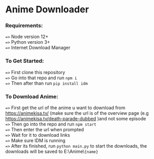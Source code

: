 # Anime Downloader

###   Requirements:
```=>``` Node version 12+  
```=>``` Python version 3+  
```=>``` Internet Download Manager  

###   To Get Started:
```=>``` First clone this repository   
```=>``` Go into that repo and run ```npm i```   
```=>``` Then after than run ```pip install idm```   
 
###   To Download Anime:
```=>``` First get the url of the anime u want to download from https://animekisa.tv/ (make sure the url is of the overview page (e.g https://animekisa.tv/death-parade-dubbed )and not some episode    
```=>``` Then go into the repo and run ```npm start```  
```=>``` Then enter the url when prompted  
```=>``` Wait for it to download links  
```=>``` Make sure IDM is running  
```=>``` After its finished, run ```python main.py``` to start the downloads, the downloads will be saved to E:\Anime\\```{name}```  
